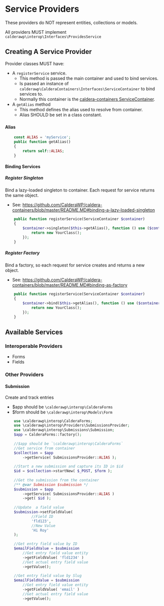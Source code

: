 # Service Providers
These providers do NOT represent entities, collections or models.

All providers MUST implement `calderawp\interop\Interfaces\ProvidesService`

## Creating A Service Provider
Provider classes MUST have:
* A `registerService` service.
    * This method is passed the main container and used to bind services.
    * Is passed an instance of `calderawp\CalderaContainers\Interfaces\ServiceContainer` to bind services to.
    * Normally this container is the [caldera-containers ServiceContainer](https://github.com/CalderaWP/caldera-containers/blob/master/README.MD#calderawpcalderacontainersservicecontainer).
* A `getAlias` method
    * This method defines the alias used to resolve from container.
    * Alias SHOULD be set in a class constant.
    
### 

#### Alias
```php
    const ALIAS = 'myService';
    public function getAlias()
    {
        return self::ALIAS;
    }

```

#### Binding Services
##### Register Singleton
Bind a lazy-loaded singleton to container. Each request for service returns the same object.
* See: https://github.com/CalderaWP/caldera-containers/blob/master/README.MD#binding-a-lazy-loaded-singleton
```php
    public function registerService(ServiceContainer $container)
    {
        $container->singleton($this->getAlias(), function () use ($container) {
            return new YourClass();
        });
    }

``` 
##### Register Factory
Bind a factory, so each request for service creates and returns a new object.

* See: https://github.com/CalderaWP/caldera-containers/blob/master/README.MD#binding-as-factory
```php
    public function registerService(ServiceContainer $container)
    {
        $container->bind($this->getAlias(), function () use ($container) {
            return new YourClass();
        });
    }

``` 

## Available Services


### Interoperable Providers

* Forms
* Fields



### Other Providers
#### Submission
Create and track entries

* $app should be `\calderawp\interop\CalderaForms`
* $form should be `\calderawp\interop\Models\Form`

```php
    use \calderawp\interop\CalderaForms;
    use \calderawp\interop\Providers\SubmissionsProvider;
    use \calderawp\interop\Submissions\Submission;
    $app = CalderaForms::factory();
    
    //$app should be `\calderawp\interop\CalderaForms`
    //Get service from container
    $collection = $app
        ->getService( SubmissionsProvider::ALIAS );
    
    //Start a new submission and capture its ID in $id
    $id = $collection->startNew( $_POST, $form );
    
    //Get the submission from the container
    /** @var Submission $submission */
    $submission = $app
        ->getService( SubmissionsProvider::ALIAS )
        ->get( $id );
    
    //Update  a field value
    $submission->setFieldValue(
            //Field ID
            'fld123',
            //New Value
            'Hi Roy'
    );
    
    //Get entry field value by ID
    $emailFieldValue = $submission
        //Get entry field value entity
        ->getFieldValue( 'fld1234' )
        //Get actual entry field value
        ->getValue();
    
    //Get entry field value by Slug
    $emailFieldValue = $submission
        //Get entry field value entity
        ->getFieldValue( 'email' )
        //Get actual entry field value
        ->getValue();
```